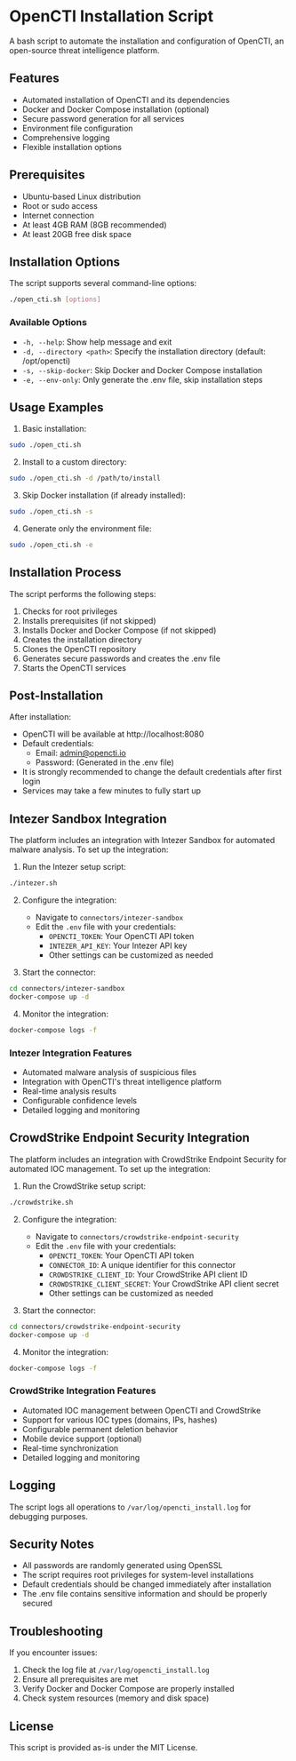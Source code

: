 # OpenCTI Installation Script

A bash script to automate the installation and configuration of OpenCTI, an open-source threat intelligence platform.

## Features

- Automated installation of OpenCTI and its dependencies
- Docker and Docker Compose installation (optional)
- Secure password generation for all services
- Environment file configuration
- Comprehensive logging
- Flexible installation options

## Prerequisites

- Ubuntu-based Linux distribution
- Root or sudo access
- Internet connection
- At least 4GB RAM (8GB recommended)
- At least 20GB free disk space

## Installation Options

The script supports several command-line options:

```bash
./open_cti.sh [options]
```

### Available Options

- `-h, --help`: Show help message and exit
- `-d, --directory <path>`: Specify the installation directory (default: /opt/opencti)
- `-s, --skip-docker`: Skip Docker and Docker Compose installation
- `-e, --env-only`: Only generate the .env file, skip installation steps

## Usage Examples

1. Basic installation:
```bash
sudo ./open_cti.sh
```

2. Install to a custom directory:
```bash
sudo ./open_cti.sh -d /path/to/install
```

3. Skip Docker installation (if already installed):
```bash
sudo ./open_cti.sh -s
```

4. Generate only the environment file:
```bash
sudo ./open_cti.sh -e
```

## Installation Process

The script performs the following steps:

1. Checks for root privileges
2. Installs prerequisites (if not skipped)
3. Installs Docker and Docker Compose (if not skipped)
4. Creates the installation directory
5. Clones the OpenCTI repository
6. Generates secure passwords and creates the .env file
7. Starts the OpenCTI services

## Post-Installation

After installation:
- OpenCTI will be available at http://localhost:8080
- Default credentials:
  - Email: admin@opencti.io
  - Password: (Generated in the .env file)
- It is strongly recommended to change the default credentials after first login
- Services may take a few minutes to fully start up

## Intezer Sandbox Integration

The platform includes an integration with Intezer Sandbox for automated malware analysis. To set up the integration:

1. Run the Intezer setup script:
```bash
./intezer.sh
```

2. Configure the integration:
   - Navigate to `connectors/intezer-sandbox`
   - Edit the `.env` file with your credentials:
     - `OPENCTI_TOKEN`: Your OpenCTI API token
     - `INTEZER_API_KEY`: Your Intezer API key
     - Other settings can be customized as needed

3. Start the connector:
```bash
cd connectors/intezer-sandbox
docker-compose up -d
```

4. Monitor the integration:
```bash
docker-compose logs -f
```

### Intezer Integration Features
- Automated malware analysis of suspicious files
- Integration with OpenCTI's threat intelligence platform
- Real-time analysis results
- Configurable confidence levels
- Detailed logging and monitoring

## CrowdStrike Endpoint Security Integration

The platform includes an integration with CrowdStrike Endpoint Security for automated IOC management. To set up the integration:

1. Run the CrowdStrike setup script:
```bash
./crowdstrike.sh
```

2. Configure the integration:
   - Navigate to `connectors/crowdstrike-endpoint-security`
   - Edit the `.env` file with your credentials:
     - `OPENCTI_TOKEN`: Your OpenCTI API token
     - `CONNECTOR_ID`: A unique identifier for this connector
     - `CROWDSTRIKE_CLIENT_ID`: Your CrowdStrike API client ID
     - `CROWDSTRIKE_CLIENT_SECRET`: Your CrowdStrike API client secret
     - Other settings can be customized as needed

3. Start the connector:
```bash
cd connectors/crowdstrike-endpoint-security
docker-compose up -d
```

4. Monitor the integration:
```bash
docker-compose logs -f
```

### CrowdStrike Integration Features
- Automated IOC management between OpenCTI and CrowdStrike
- Support for various IOC types (domains, IPs, hashes)
- Configurable permanent deletion behavior
- Mobile device support (optional)
- Real-time synchronization
- Detailed logging and monitoring

## Logging

The script logs all operations to `/var/log/opencti_install.log` for debugging purposes.

## Security Notes

- All passwords are randomly generated using OpenSSL
- The script requires root privileges for system-level installations
- Default credentials should be changed immediately after installation
- The .env file contains sensitive information and should be properly secured

## Troubleshooting

If you encounter issues:
1. Check the log file at `/var/log/opencti_install.log`
2. Ensure all prerequisites are met
3. Verify Docker and Docker Compose are properly installed
4. Check system resources (memory and disk space)

## License

This script is provided as-is under the MIT License. 
